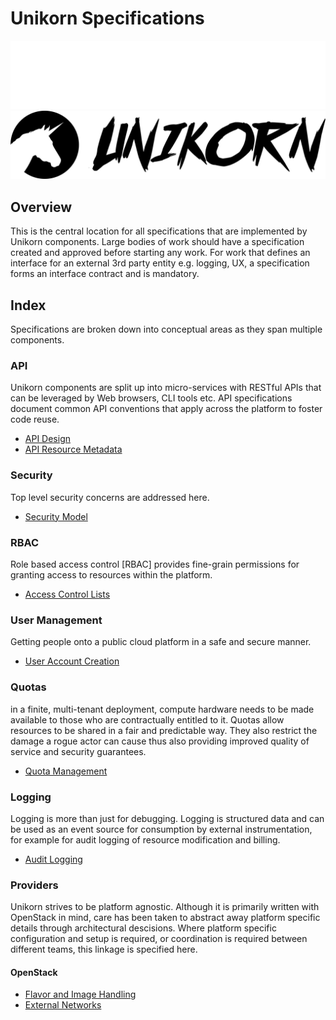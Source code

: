 # Unikorn Specifications

![Unikorn Logo](https://raw.githubusercontent.com/unikorn-cloud/assets/main/images/logos/light-on-dark/logo.svg#gh-dark-mode-only)
![Unikorn Logo](https://raw.githubusercontent.com/unikorn-cloud/assets/main/images/logos/dark-on-light/logo.svg#gh-light-mode-only)

## Overview

This is the central location for all specifications that are implemented by Unikorn components.
Large bodies of work should have a specification created and approved before starting any work.
For work that defines an interface for an external 3rd party entity e.g. logging, UX, a specification forms an interface contract and is mandatory.

## Index

Specifications are broken down into conceptual areas as they span multiple components.

### API

Unikorn components are split up into micro-services with RESTful APIs that can be leveraged by Web browsers, CLI tools etc.
API specifications document common API conventions that apply across the platform to foster code reuse.

* [API Design](specifications/api/design.md)
* [API Resource Metadata](specifications/api/resource-metdata.md)

### Security

Top level security concerns are addressed here.

* [Security Model](specifications/security/security-model.md)

### RBAC

Role based access control [RBAC] provides fine-grain permissions for granting access to resources within the platform.

* [Access Control Lists](specifications/rbac/access-control-lists.md)

### User Management

Getting people onto a public cloud platform in a safe and secure manner.

* [User Account Creation](specifications/identity/onboarding.md)

### Quotas

in a finite, multi-tenant deployment, compute hardware needs to be made available to those who are contractually entitled to it.
Quotas allow resources to be shared in a fair and predictable way.
They also restrict the damage a rogue actor can cause thus also providing improved quality of service and security guarantees.

* [Quota Management](specifications/quotas/quota-management.md)

### Logging

Logging is more than just for debugging.
Logging is structured data and can be used as an event source for consumption by external instrumentation, for example for audit logging of resource modification and billing.

* [Audit Logging](specifications/logging/audit-logging.md)

### Providers

Unikorn strives to be platform agnostic.
Although it is primarily written with OpenStack in mind, care has been taken to abstract away platform specific details through architectural descisions.
Where platform specific configuration and setup is required, or coordination is required between different teams, this linkage is specified here.

#### OpenStack

* [Flavor and Image Handling](specifications/providers/openstack/flavors_and_images.md)
* [External Networks](specifications/providers/openstack/external-networks.md)
